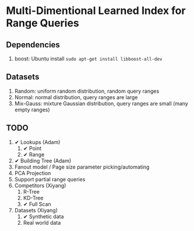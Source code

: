# Multi-Dimentional Learned Index for Range Queries

## Dependencies
1.  boost: Ubuntu install `sudo apt-get install libboost-all-dev`

## Datasets
1.  Random: uniform random distribution, random query ranges
2.  Normal: normal distribution, query ranges are large
3.  Mix-Gauss: mixture Gaussian distribution, query ranges are small (many empty ranges)

## TODO
1.  ✔ Lookups (Adam)
    1.  ✔ Point
    2.  ✔ Range
2.  ✔ Building Tree (Adam)
3.  Fanout model / Page size parameter picking/automating
4.  PCA Projection
5.  Support partial range queries
6.  Competitors (Xiyang)
    1.  R-Tree
    2.  KD-Tree
    3.  ✔ Full Scan
7.  Datasets (Xiyang)
    1.  ✔ Synthetic data
    2.  Real world data

